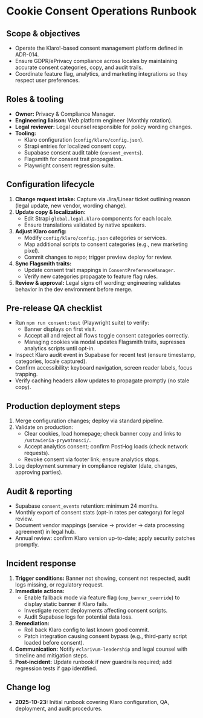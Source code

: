 # Cookie Consent Operations Runbook

## Scope & objectives
- Operate the Klaro!-based consent management platform defined in ADR-014.
- Ensure GDPR/ePrivacy compliance across locales by maintaining accurate consent categories, copy, and audit trails.
- Coordinate feature flag, analytics, and marketing integrations so they respect user preferences.

## Roles & tooling
- **Owner:** Privacy & Compliance Manager.
- **Engineering liaison:** Web platform engineer (Monthly rotation).
- **Legal reviewer:** Legal counsel responsible for policy wording changes.
- **Tooling:**
  - Klaro configuration (`config/klaro/config.json`).
  - Strapi entries for localized consent copy.
  - Supabase consent audit table (`consent_events`).
  - Flagsmith for consent trait propagation.
  - Playwright consent regression suite.

## Configuration lifecycle
1. **Change request intake:** Capture via Jira/Linear ticket outlining reason (legal update, new vendor, wording change).
2. **Update copy & localization:**
   - Edit Strapi `global.legal.klaro` components for each locale.
   - Ensure translations validated by native speakers.
3. **Adjust Klaro config:**
   - Modify `config/klaro/config.json` categories or services.
   - Map additional scripts to consent categories (e.g., new marketing pixel).
   - Commit changes to repo; trigger preview deploy for review.
4. **Sync Flagsmith traits:**
   - Update consent trait mappings in `ConsentPreferenceManager`.
   - Verify new categories propagate to feature flag rules.
5. **Review & approval:** Legal signs off wording; engineering validates behavior in the dev environment before merge.

## Pre-release QA checklist
- Run `npm run consent:test` (Playwright suite) to verify:
  - Banner displays on first visit.
  - Accept all and reject all flows toggle consent categories correctly.
  - Managing cookies via modal updates Flagsmith traits, supresses analytics scripts until opt-in.
- Inspect Klaro audit event in Supabase for recent test (ensure timestamp, categories, locale captured).
- Confirm accessibility: keyboard navigation, screen reader labels, focus trapping.
- Verify caching headers allow updates to propagate promptly (no stale copy).

## Production deployment steps
1. Merge configuration changes; deploy via standard pipeline.
2. Validate on production:
   - Clear cookies, load homepage; check banner copy and links to `/ustawienia-prywatnosci/`.
   - Accept analytics consent; confirm PostHog loads (check network requests).
   - Revoke consent via footer link; ensure analytics stops.
3. Log deployment summary in compliance register (date, changes, approving parties).

## Audit & reporting
- Supabase `consent_events` retention: minimum 24 months.
- Monthly export of consent stats (opt-in rates per category) for legal review.
- Document vendor mappings (service → provider → data processing agreement) in legal hub.
- Annual review: confirm Klaro version up-to-date; apply security patches promptly.

## Incident response
1. **Trigger conditions:** Banner not showing, consent not respected, audit logs missing, or regulatory request.
2. **Immediate actions:**
   - Enable fallback mode via feature flag (`cmp_banner_override`) to display static banner if Klaro fails.
   - Investigate recent deployments affecting consent scripts.
   - Audit Supabase logs for potential data loss.
3. **Remediation:**
   - Roll back Klaro config to last known good commit.
   - Patch integration causing consent bypass (e.g., third-party script loaded before consent).
4. **Communication:** Notify `#clarivum-leadership` and legal counsel with timeline and mitigation steps.
5. **Post-incident:** Update runbook if new guardrails required; add regression tests if gap identified.

## Change log
- **2025-10-23:** Initial runbook covering Klaro configuration, QA, deployment, and audit procedures.
